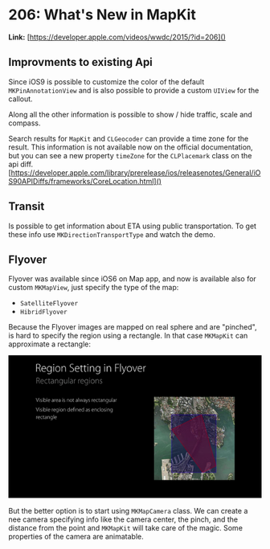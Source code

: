 # 206: What's New in MapKit

**Link:** [https://developer.apple.com/videos/wwdc/2015/?id=206]()


## Improvments to existing Api
Since iOS9 is possible to customize the color of the default `MKPinAnnotationView` and is also possible to provide a custom `UIView` for the callout.

Along all the other information is possible to show / hide traffic, scale and compass.

Search results for `MapKit` and `CLGeocoder` can provide a time zone for the result.
This information is not available now on the official documentation, but you can see a new property `timeZone` for the `CLPlacemark` class on the api diff. [https://developer.apple.com/library/prerelease/ios/releasenotes/General/iOS90APIDiffs/frameworks/CoreLocation.html]()


## Transit
Is possible to get information about ETA using public transportation. To get these info use  `MKDirectionTransportType` and watch the demo.


## Flyover
Flyover was available since iOS6 on Map app, and now is available also for custom `MKMapView`, just specify the type of the map:


* `SatelliteFlyover`
* `HibridFlyover`


Because the Flyover images are mapped on real sphere and are "pinched", is hard to specify the region using a rectangle.
In that case `MKMapKit` can approximate a rectangle:

![](./images/206_map_rectangle.png)

But the better option is to start using `MKMapCamera` class. We can create a nee camera specifying info like the camera center, the pinch, and the distance from the point and `MKMapKit` will take care of the magic. Some properties of the camera are animatable.

